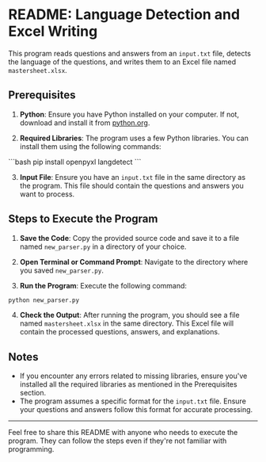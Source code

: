 # README: Language Detection and Excel Writing

This program reads questions and answers from an `input.txt` file, detects the language of the questions, and writes them to an Excel file named `mastersheet.xlsx`.

## Prerequisites

1. **Python**: Ensure you have Python installed on your computer. If not, download and install it from [python.org](https://www.python.org/downloads/).

2. **Required Libraries**: The program uses a few Python libraries. You can install them using the following commands:

\```bash
pip install openpyxl langdetect
\```

3. **Input File**: Ensure you have an `input.txt` file in the same directory as the program. This file should contain the questions and answers you want to process.

## Steps to Execute the Program

1. **Save the Code**: Copy the provided source code and save it to a file named `new_parser.py` in a directory of your choice.

2. **Open Terminal or Command Prompt**: Navigate to the directory where you saved `new_parser.py`.

3. **Run the Program**: Execute the following command:

```bash
python new_parser.py
```

4. **Check the Output**: After running the program, you should see a file named `mastersheet.xlsx` in the same directory. This Excel file will contain the processed questions, answers, and explanations.

## Notes

- If you encounter any errors related to missing libraries, ensure you've installed all the required libraries as mentioned in the Prerequisites section.
- The program assumes a specific format for the `input.txt` file. Ensure your questions and answers follow this format for accurate processing.

---

Feel free to share this README with anyone who needs to execute the program. They can follow the steps even if they're not familiar with programming.

